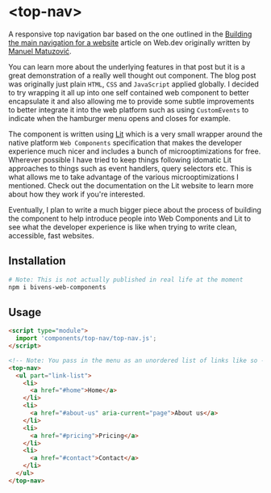 # \<top-nav>

A responsive top navigation bar based on the one outlined in the [Building the main navigation for a website](https://web.dev/website-navigation/) article on Web.dev originally written by [Manuel Matuzović](https://www.matuzo.at/).

You can learn more about the underlying features in that post but it is a great demonstration of a really well thought out component. The blog post was originally just plain `HTML`, `CSS` and `JavaScript` applied globally. I decided to try wrapping it all up into one self contained web component to better encapsulate it and also allowing me to provide some subtle improvements to better integrate it into the web platform such as using `CustomEvents` to indicate when the hamburger menu opens and closes for example.

The component is written using [Lit](https://lit.dev) which is a very small wrapper around the native platform `Web Components` specification that makes the developer experience much nicer and includes a bunch of microoptimizations for free. Wherever possible I have tried to keep things following idomatic Lit approaches to things such as event handlers, query selectors etc. This is what allows me to take advantage of the various microoptimizations I mentioned. Check out the documentation on the Lit website to learn more about how they work if you're interested.

Eventually, I plan to write a much bigger piece about the process of building the component to help introduce people into Web Components and Lit to see what the developer experience is like when trying to write clean, accessible, fast websites. 

## Installation

```bash
# Note: This is not actually published in real life at the moment
npm i bivens-web-components
```

## Usage

```html
<script type="module">
  import 'components/top-nav/top-nav.js';
</script>

<!-- Note: You pass in the menu as an unordered list of links like so -->
<top-nav>
  <ul part="link-list">
    <li>
      <a href="#home">Home</a>
    </li>
    <li>
      <a href="#about-us" aria-current="page">About us</a>
    </li>
    <li>
      <a href="#pricing">Pricing</a>
    </li>
    <li>
      <a href="#contact">Contact</a>
    </li>
  </ul>
</top-nav>
```